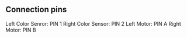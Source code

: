## Connection pins

Left Color Senror: PIN 1
Right Color Sensor: PIN 2
Left Motor: PIN A
Right Motor: PIN B
